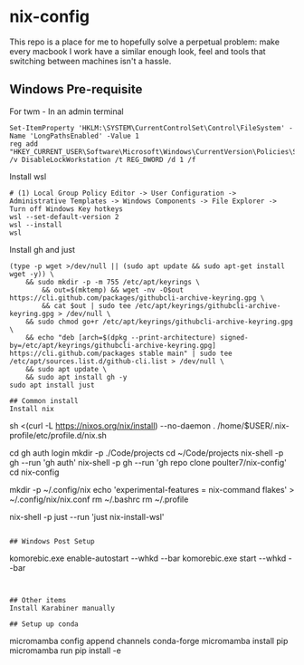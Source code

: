 # nix-config 
This repo is a place for me to hopefully solve a perpetual problem: make every macbook I work have a similar enough look, feel and tools that switching between machines isn't a hassle.

## Windows Pre-requisite

For twm - In an admin terminal
```
Set-ItemProperty 'HKLM:\SYSTEM\CurrentControlSet\Control\FileSystem' -Name 'LongPathsEnabled' -Value 1
reg add "HKEY_CURRENT_USER\Software\Microsoft\Windows\CurrentVersion\Policies\System" /v DisableLockWorkstation /t REG_DWORD /d 1 /f
```


Install wsl
```
# (1) Local Group Policy Editor -> User Configuration -> Administrative Templates -> Windows Components -> File Explorer -> Turn off Windows Key hotkeys
wsl --set-default-version 2
wsl --install
wsl
```

Install gh and just
```
(type -p wget >/dev/null || (sudo apt update && sudo apt-get install wget -y)) \
	&& sudo mkdir -p -m 755 /etc/apt/keyrings \
        && out=$(mktemp) && wget -nv -O$out https://cli.github.com/packages/githubcli-archive-keyring.gpg \
        && cat $out | sudo tee /etc/apt/keyrings/githubcli-archive-keyring.gpg > /dev/null \
	&& sudo chmod go+r /etc/apt/keyrings/githubcli-archive-keyring.gpg \
	&& echo "deb [arch=$(dpkg --print-architecture) signed-by=/etc/apt/keyrings/githubcli-archive-keyring.gpg] https://cli.github.com/packages stable main" | sudo tee /etc/apt/sources.list.d/github-cli.list > /dev/null \
	&& sudo apt update \
	&& sudo apt install gh -y
sudo apt install just
```

```
## Common install
Install nix
```
sh <(curl -L https://nixos.org/nix/install) --no-daemon
. /home/$USER/.nix-profile/etc/profile.d/nix.sh

cd
gh auth login
mkdir -p ./Code/projects
cd ~/Code/projects
nix-shell -p gh --run 'gh auth'
nix-shell -p gh --run 'gh repo clone poulter7/nix-config'
cd nix-config

mkdir -p ~/.config/nix
echo 'experimental-features = nix-command flakes' > ~/.config/nix/nix.conf
rm ~/.bashrc
rm ~/.profile

nix-shell -p just --run 'just nix-install-wsl'
```

## Windows Post Setup 
```
komorebic.exe enable-autostart --whkd --bar
komorebic.exe start --whkd --bar
```


## Other items
Install Karabiner manually

## Setup up conda
```
micromamba config append channels conda-forge
micromamba install pip
micromamba run pip install -e
```

